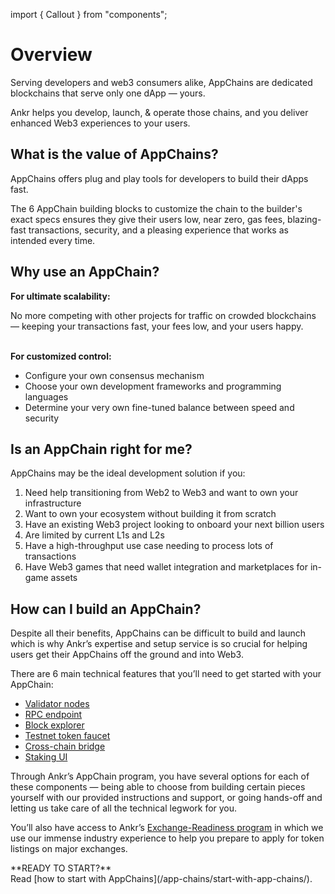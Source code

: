 import { Callout } from "components";

# Overview

Serving developers and web3 consumers alike, AppChains are dedicated blockchains that serve only one dApp — yours.

Ankr helps you develop, launch, & operate those chains, and you deliver enhanced Web3 experiences to your users.

## What is the value of AppChains?
AppChains offers plug and play tools for developers to build their dApps fast.

The 6 AppChain building blocks to customize the chain to the builder's exact specs ensures they give their users low, near zero, gas fees, blazing-fast transactions, security, and a pleasing experience that works as intended every time.

## Why use an AppChain?
**For ultimate scalability:**

No more competing with other projects for traffic on crowded blockchains — keeping your transactions fast, your fees low, and your users happy. <br /><br />

**For customized control:**
* Configure your own consensus mechanism
* Choose your own development frameworks and programming languages
* Determine your very own fine-tuned balance between speed and security

## Is an AppChain right for me?
AppChains may be the ideal development solution if you:

1. Need help transitioning from Web2 to Web3 and want to own your infrastructure
2. Want to own your ecosystem without building it from scratch
3. Have an existing Web3 project looking to onboard your next billion users
4. Are limited by current L1s and L2s
5. Have a high-throughput use case needing to process lots of transactions
6. Have Web3 games that need wallet integration and marketplaces for in-game assets

## How can I build an AppChain?
Despite all their benefits, AppChains can be difficult to build and launch which is why Ankr’s expertise and setup service is so crucial for helping users get their AppChains off the ground and into Web3.

There are 6 main technical features that you’ll need to get started with your AppChain:

* [Validator nodes](/app-chains/components/validator-nodes)
* [RPC endpoint](/app-chains/components/rpc-endpoints)
* [Block explorer](/app-chains/components/block-explorer)
* [Testnet token faucet](/app-chains/components/testnet-faucet)
* [Cross-chain bridge](/app-chains/components/relay-hub)
* [Staking UI](/app-chains/components/staking-ui)

Through Ankr’s AppChain program, you have several options for each of these components — being able to choose from building certain pieces yourself with our provided instructions and support, or going hands-off and letting us take care of all the technical legwork for you.

You’ll also have access to Ankr’s [Exchange-Readiness program](/app-chains/exchange-readiness-program) in which we use our immense industry experience to help you prepare to apply for token listings on major exchanges.

<Callout>
**READY TO START?**<br/>
Read [how to start with AppChains](/app-chains/start-with-app-chains/).
</Callout>